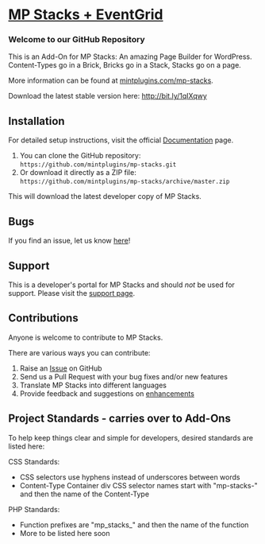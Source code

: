 # [MP Stacks + EventGrid](http://mintplugins.com/plugins/mp-stacks-eventgrid) 

### Welcome to our GitHub Repository

This is an Add-On for MP Stacks: An amazing Page Builder for WordPress. Content-Types go in a Brick, Bricks go in a Stack, Stacks go on a page.

More information can be found at [mintplugins.com/mp-stacks](http://mintplugins.com/mp-stacks/).

Download the latest stable version here:
http://bit.ly/1qIXqwy

## Installation ##

For detailed setup instructions, visit the official [Documentation](http://mintplugins.com/support/mp-stacks-support/) page.

1. You can clone the GitHub repository: `https://github.com/mintplugins/mp-stacks.git`
2. Or download it directly as a ZIP file: `https://github.com/mintplugins/mp-stacks/archive/master.zip`

This will download the latest developer copy of MP Stacks.

## Bugs ##
If you find an issue, let us know [here](https://github.com/mintplugins/mp-stacks/issues?state=open)!

## Support ##
This is a developer's portal for MP Stacks and should _not_ be used for support. Please visit the [support page](https://mintplugins.com/support).

## Contributions ##
Anyone is welcome to contribute to MP Stacks. 

There are various ways you can contribute:

1. Raise an [Issue](https://github.com/mintplugins/mp-stacks/issues) on GitHub
2. Send us a Pull Request with your bug fixes and/or new features
3. Translate MP Stacks into different languages
4. Provide feedback and suggestions on [enhancements](https://github.com/mintplugins/mp-stacks/issues?direction=desc&labels=Enhancement&page=1&sort=created&state=open)

## Project Standards - carries over to Add-Ons ##

To help keep things clear and simple for developers, desired standards are listed here:

CSS Standards: 
- CSS selectors use hyphens instead of underscores between words
- Content-Type Container div CSS selector names start with "mp-stacks-" and then the name of the Content-Type

PHP Standards:
- Function prefixes are "mp_stacks_" and then the name of the function
- More to be listed here soon
